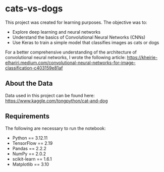 # cats-vs-dogs

This project was created for learning purposes.
The objective was to:
- Explore deep learning and neural networks
- Understand the basics of Convolutional Neural Networks (CNNs)
- Use Keras to train a simple model that classifies images as cats or dogs
  
For a better comprehensive understanding of the architecture of convolutional neural networks, I wrote the following article: https://kheirie-elhariri.medium.com/convolutional-neural-networks-for-image-classification-c403159e81af

## About the Data 
Data used in this project can be found here: https://www.kaggle.com/tongpython/cat-and-dog

## Requirements
The following are necessary to run the notebook:
- Python == 3.12.11
- TensorFlow == 2.19
- Pandas == 2.2.2
- NumPy == 2.0.2
- scikit-learn == 1.6.1
- Matplotlib == 3.10

